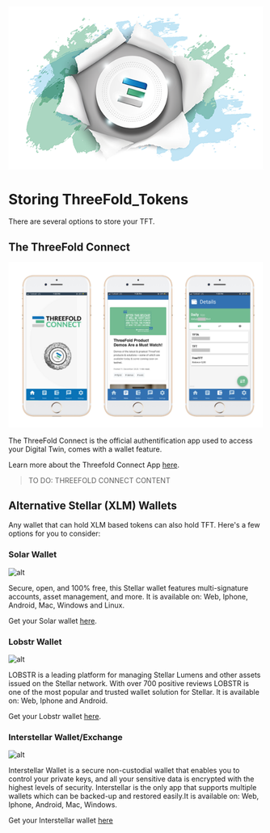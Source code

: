 ![](img/illustration_tft.png)

# Storing ThreeFold_Tokens

There are several options to store your TFT. 

## The ThreeFold Connect

![](img/threefold_connect_screens.png)

The ThreeFold Connect is the official authentification app used to access your Digital Twin, comes with a wallet feature. 

Learn more about the Threefold Connect App [here](threefold:threefold_connect).

> TO DO: THREEFOLD CONNECT CONTENT 

## Alternative Stellar (XLM) Wallets

Any wallet that can hold XLM based tokens can also hold TFT. Here's a few options for you to consider:

### Solar Wallet

![alt](img/solar_wallet_logo.jpg)

Secure, open, and 100% free, this Stellar wallet features multi-signature accounts, asset management, and more. It is available on: Web, Iphone, Android, Mac, Windows and Linux.

Get your Solar wallet [here](https://solarwallet.io/).

### Lobstr Wallet

![alt](img/lobstr_wallet_logo.jpg)

LOBSTR is a leading platform for managing Stellar Lumens and other assets issued on the Stellar network. With over 700 positive reviews LOBSTR is one of the most popular and trusted wallet solution for Stellar. It is available on: Web, Iphone and Android.

Get your Lobstr wallet [here](https://lobstr.co/).

### Interstellar Wallet/Exchange

![alt](img/interstellar_wallet_logo.jpg)

Interstellar Wallet is a secure non-custodial wallet that enables you to control your private keys, and all your sensitive data is encrypted with the highest levels of security. Interstellar is the only app that supports multiple wallets which can be backed-up and restored easily.It is available on: Web, Iphone, Android, Mac, Windows.

Get your Interstellar wallet [here](https://interstellar.exchange/)